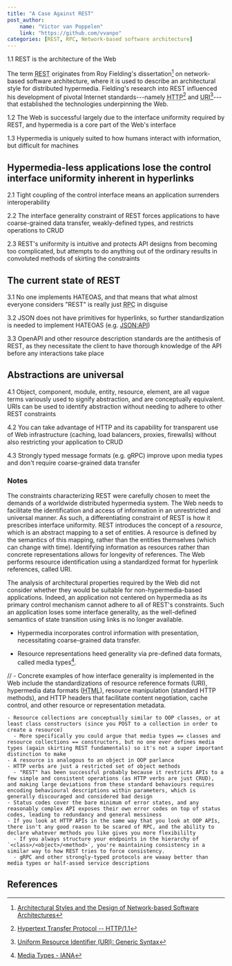 ```yaml
---
title: "A Case Against REST"
post_author:
    name: "Victor van Poppelen"
    link: "https://github.com/vvanpo"
categories: [REST, RPC, Network-based software architecture]
---
```


1.1 REST is the architecture of the Web

The term <abbr title="Representational State Transfer">REST</abbr> originates from Roy Fielding's dissertation[^1] on network-based software architecture, where it is used to describe an architectural style for distributed hypermedia. Fielding's research into REST influenced his development of pivotal Internet standards---namely <abbr title="Hypertext Transfer Protocol">HTTP</abbr>[^2] and <abbr title="Uniform Resource Identifier">URI</abbr>[^3]---that established the technologies underpinning the Web.

1.2 The Web is successful largely due to the interface uniformity required by REST, and hypermedia is a core part of the Web's interface

1.3 Hypermedia is uniquely suited to how humans interact with information, but difficult for machines

## Hypermedia-less applications lose the control interface uniformity inherent in hyperlinks

2.1 Tight coupling of the control interface means an application surrenders interoperability

2.2 The interface generality constraint of REST forces applications to have coarse-grained data transfer, weakly-defined types, and restricts operations to CRUD

2.3 REST's uniformity is intuitive and protects API designs from becoming too complicated, but attempts to do anything out of the ordinary results in convoluted methods of skirting the constraints

## The current state of REST

3.1 No one implements HATEOAS, and that means that what almost everyone considers "REST" is really just <abbr title="Remote Procedural Call">RPC</abbr> in disguise

3.2 JSON does not have primitives for hyperlinks, so further standardization is needed to implement HATEOAS (e.g. [JSON:API](https://jsonapi.org/format/))

3.3 OpenAPI and other resource description standards are the antithesis of REST, as they necessitate the client to have thorough knowledge of the API before any interactions take place

## Abstractions are universal

4.1 Object, component, module, entity, resource, element, are all vague terms variously used to signify abstraction, and are conceptually equivalent. URIs can be used to identify abstraction without needing to adhere to other REST constraints

4.2 You can take advantage of HTTP and its capability for transparent use of Web infrastructure (caching, load balancers, proxies, firewalls) without also restricting your application to CRUD

4.3 Strongly typed message formats (e.g. gRPC) improve upon media types and don't require coarse-grained data transfer



### Notes

The constraints characterizing REST were carefully chosen to meet the demands of a worldwide distributed hypermedia system. The Web needs to facilitate the identification and access of information in an unrestricted and universal manner. As such, a differentiating constraint of REST is how it prescribes interface uniformity. REST introduces the concept of a _resource_, which is an abstract mapping to a set of entities. A resource is defined by the semantics of this mapping, rather than the entities themselves (which can change with time). Identifying information as resources rather than concrete representations allows for longevity of references. The Web performs resource identification using a standardized format for hyperlink references, called URI.

The analysis of architectural properties required by the Web did not consider whether they would be suitable for non-hypermedia-based applications. Indeed, an application not centered on hypermedia as its primary control mechanism cannot adhere to all of REST's constraints. Such an application loses some interface generality, as the well-defined semantics of state transition using links is no longer available.

- Hypermedia incorporates control information with presentation, necessitating coarse-grained data transfer.

- Resource representations heed generality via pre-defined data formats, called media types[^4].

// - Concrete examples of how interface generality is implemented in the Web include the standardizations of resource reference formats (URI), hypermedia data formats (<abbr title="Hypertext Markup Language">HTML</abbr>), resource manipulation (standard HTTP methods), and HTTP headers that facilitate content negotiation, cache control, and other resource or representation metadata.

    - Resource collections are conceptually similar to OOP classes, or at least class constructors (since you POST to a collection in order to create a resource)
      - More specifically you could argue that media types == classes and resource collections == constructors, but no one ever defines media types (again skirting REST fundamentals) so it's not a super important distinction to make
    - A resource is analogous to an object in OOP parlance
    - HTTP verbs are just a restricted set of object methods
      - "REST" has been successful probably because it restricts APIs to a few simple and consistent operations (as HTTP verbs are just CRUD), and making large deviations from these standard behaviours requires encoding behavioural descriptions within parameters, which is generally discouraged and considered bad design
    - Status codes cover the bare minimum of error states, and any reasonably complex API exposes their own error codes on top of status codes, leading to redundancy and general messiness
    - If you look at HTTP APIs in the same way that you look at OOP APIs, there isn't any good reason to be scared of RPC, and the ability to declare whatever methods you like gives you more flexibililty
      - If you always structure your endpoints in the hierarchy of `<class>/<object>/<method>`, you're maintaining consistency in a similar way to how REST tries to force consistency.
      - gRPC and other strongly-typed protocols are waaay better than media types or half-assed service descriptions

## References

[^1]: [Architectural Styles and the Design of Network-based Software Architectures](https://roy.gbiv.com/pubs/dissertation/top.htm)
[^2]: [Hypertext Transfer Protocol -- HTTP/1.1](https://tools.ietf.org/html/rfc2616)
[^3]: [Uniform Resource Identifier (URI): Generic Syntax](https://tools.ietf.org/html/rfc3986)
[^4]: [Media Types - IANA](https://www.iana.org/assignments/media-types)
